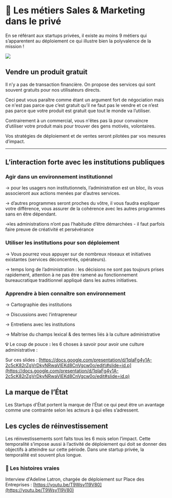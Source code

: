 # 🏢 Les métiers Sales & Marketing dans le privé

En se référant aux startups privées, il existe au moins 9 métiers qui s’apparentent au déploiement ce qui illustre bien la polyvalence de la mission ! 

![](https://lh4.googleusercontent.com/kZ2IifEps-y0I1BentHbMAVBJ84k9N0hQm-JBqkQ2ak6jhYRsfIKAmOwBj-0Poo23HX6XmoKeQ4Gwe3ZupzlpUsJ8aLIEenhaN2VEg0xFrnOSCRaBU-ZzewfKZPxLugt5pVjKa51)

## **Vendre un produit gratuit**

Il n’y a pas de transaction financière. On propose des services qui sont souvent gratuits pour nos utilisateurs directs. 

Ceci peut vous paraître comme étant un argument fort de négociation mais ce n'est pas parce que c’est gratuit qu’il ne faut pas le vendre et ce n’est pas parce que votre produit est gratuit que tout le monde va l’utiliser. 

Contrairement à un commercial, vous n'êtes pas là pour convaincre d’utiliser votre produit mais pour trouver des gens motivés, volontaires. 

Vos stratégies de déploiement et de ventes seront pilotées par vos mesures d’impact.   
****

## **L’interaction forte avec les institutions publiques**

### **Agir dans un environnement institutionnel**

→ pour les usagers non institutionnels, l’administration est un bloc, ils vous associeront aux actions menées par d’autres services.

→ d’autres programmes seront proches du vôtre, il vous faudra expliquer votre différence,  vous assurer de la cohérence avec les autres programmes sans en être dépendant. 

→les administrations n’ont pas l’habitude d’être démarchées - il faut parfois faire preuve de créativité et persévérance

### **Utiliser les institutions pour son déploiement**

→ Vous pourrez vous appuyer sur de nombreux réseaux et initiatives existantes \(services déconcentrés, opérateurs\).

→ temps long de l’administration : les décisions ne sont pas toujours prises rapidement, attention à ne pas être ramené au fonctionnement bureaucratique traditionnel appliqué dans les autres initiatives.

### **Apprendre à bien connaître son environnement** 

→ Cartographie des institutions

→ Discussions avec l’intrapreneur

→ Entretiens avec les institutions

→ Maîtrise du champs lexical & des termes liés à la culture administrative 

**💡** Le coup de pouce  **:** les 6 choses à savoir pour avoir une culture administrative :

Sur ces slides : [https://docs.google.com/presentation/d/1qlaFg4y1A-2c5cK82rZgVrDkyNRwaVIEKd8CnVgcw0o/edit\#slide=id.p](https://docs.google.com/presentation/d/1qlaFg4y1A-2c5cK82rZgVrDkyNRwaVIEKd8CnVgcw0o/edit#slide=id.p)

## **La marque de l’État**

Les Startups d'État portent la marque de l’État ce qui peut être un avantage comme une contrainte selon les acteurs à qui elles s’adressent. 

## **Les cycles de réinvestissement**

Les réinvestissements sont faits tous les 6 mois selon l’impact. Cette temporalité s’impose aussi à l’activité de déploiement qui doit se donner des objectifs à atteindre sur cette période. Dans une startup privée, la temporalité est souvent plus longue.

### **📖 Les histoires vraies**

Interview d'Adeline Latron, chargée de déploiement sur Place des Entreprises : [https://youtu.be/T9Wsy119V80](https://youtu.be/T9Wsy119V80)

